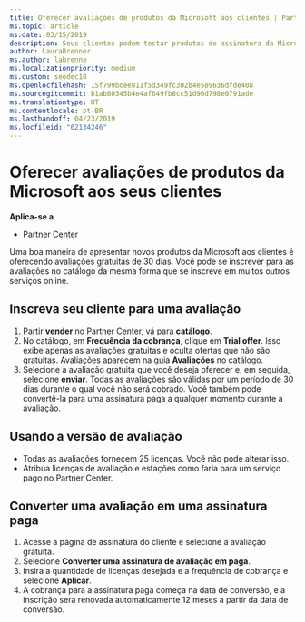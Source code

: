 ```yaml
---
title: Oferecer avaliações de produtos da Microsoft aos clientes | Partner Center
ms.topic: article
ms.date: 03/15/2019
description: Seus clientes podem testar produtos de assinatura da Microsoft durante 30 dias. Você pode se inscrever para essas avaliações no catálogo, assim como muitos outros serviços online.
author: LauraBrenner
ms.author: labrenne
ms.localizationpriority: medium
ms.custom: seodec18
ms.openlocfilehash: 15f799bcee811f5d349fc302b4e589636dfde408
ms.sourcegitcommit: b1ab80345b4e4af649fb8cc51d96d798e0791ade
ms.translationtype: HT
ms.contentlocale: pt-BR
ms.lasthandoff: 04/23/2019
ms.locfileid: "62134246"
---
```

# <a name="offer-your-customers-trials-of-microsoft-products"></a>Oferecer avaliações de produtos da Microsoft aos seus clientes

**Aplica-se a**

-  Partner Center

Uma boa maneira de apresentar novos produtos da Microsoft aos clientes é oferecendo avaliações gratuitas de 30 dias. Você pode se inscrever para as avaliações no catálogo da mesma forma que se inscreve em muitos outros serviços online.  

## <a name="sign-your-customer-up-for-a-trial"></a>Inscreva seu cliente para uma avaliação

1.  Partir **vender** no Partner Center, vá para **catálogo**. 
2.  No catálogo, em **Frequência da cobrança**, clique em **Trial offer**. Isso exibe apenas as avaliações gratuitas e oculta ofertas que não são gratuitas. Avaliações aparecem na guia **Avaliações** no catálogo.
3.  Selecione a avaliação gratuita que você deseja oferecer e, em seguida, selecione **enviar**. Todas as avaliações são válidas por um período de 30 dias durante o qual você não será cobrado. Você também pode convertê-la para uma assinatura paga a qualquer momento durante a avaliação.

## <a name="using-the-trial"></a>Usando a versão de avaliação

- Todas as avaliações fornecem 25 licenças. Você não pode alterar isso.
- Atribua licenças de avaliação e estações como faria para um serviço pago no Partner Center.

## <a name="converting-a-trial-to-a-paid-subscription"></a>Converter uma avaliação em uma assinatura paga

1.  Acesse a página de assinatura do cliente e selecione a avaliação gratuita.
2.  Selecione **Converter uma assinatura de avaliação em paga**.
3.  Insira a quantidade de licenças desejada e a frequência de cobrança e selecione **Aplicar**.
4.  A cobrança para a assinatura paga começa na data de conversão, e a inscrição será renovada automaticamente 12 meses a partir da data de conversão. 


